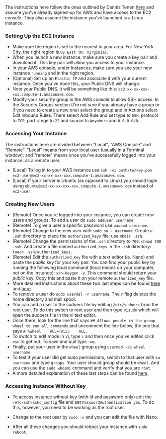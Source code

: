 The instructions here follow the ones outlined by Dennis Tenen [here](https://github.com/xpmethod/dhnotes/wiki/Launching-an-AWS-instance) and assume you've already signed-up for AWS and have access to the EC2 console. They also assume the instance you've launched is a Linux instance.

### Setting Up the EC2 Instance
* Make sure the region is set to the nearest in your area. For New York City, the right region is `US East (N. Virginia)`.
* When you launch a new instance, make sure you create a key pair and download it. This key pair will allow you access to your instance.
* In your AWS console, under Instances, make sure you see your new instance `running` and in the right region.
* (Optional) Set up an `Elastic IP` and associate it with your current instance. Once you've done this, your Public DNS will change.
* Note your Public DNS, it will be something like this: `ec2-xx-xx-xxx-xxx.compute-1.amazonaws.com`.
* Modify your security group in the AWS console to allow SSH access: In the Security Groups section (I'm not sure if you already have a group or if you need to create a new one) select the group and in Actions select Edit Inbound Rules. There select Add Rule and set type to `SSH`, protocol to `TCP`, port range to `22` and source to `Anywhere` and `0.0.0.0/0`.

### Accessing Your Instance
The instructions here are divided between "Local", "AWS Console" and "Remote". "Local" means from your local user (usually in a Terminal window); and "remote" means once you've successfully logged into your instance, as a remote user.
* (Local) To log in to your AWS instance use `ssh -vi path/to/key.pem ec2-user@ec2-xx-xx-xxx-xxx.compute-1.amazonaws.com`.
* (Local) If your server is Ubuntu (as opposed to Linux) you should login using `ubuntu@ec2-xx-xx-xxx-xxx.compute-1.amazonaws.com` instead of `ec2-user`.

### Creating New Users
* (Remote) Once you're logged into your instance, you can create new users and groups. To add a user do `sudo adduser username`.
* (Remote) To give a user a specific password use `passwd username`.
* (Remote) Change to the new user with `sudo su - username`. Create a `.ssh` directory to place the `authorized_keys` file: use `mkdir .ssh`.
* (Remote) Change the permissions of the `.ssh` directory to `700`: `chmod 700 .ssh`. And create a file named `authorized_keys` in the `.ssh` directory: `touch .ssh/authorized_keys`.
* (Remote) Edit the `authorized_key` file with a text editor (ie. Nano) and paste the _public_ key for your key pair. You can find your public key by running the following local command (local means on your computer, not on the instance): `ssh-keygen -y`. This command should return your _public_ key. Copy this and paste it on your remote `authorized_key` file.
* More detailed instructions about these two last steps can be found [here](https://docs.aws.amazon.com/AWSEC2/latest/UserGuide/managing-users.html) and [here](https://docs.aws.amazon.com/AWSEC2/latest/UserGuide/ec2-key-pairs.html#retrieving-the-public-key).
* To remove a user do `sudo userdel -r username`. The `r` flag deletes the home directory and mail spool.
* You can add a user to the sudoers file by editing `/etc/sudoers` from the root user. To do this switch to root user and then type `visudo` which will open the sudoers file in the vi text editor.
* Once there, look for the line that says `## Allows people in the group wheel to run all commands` and uncomment the line below, the one that says `# %wheel    ALL=(ALL)    ALL`.
* To switch to edit mode in vi, type `i` and then once you've edited click `esc` to get out. To save and quit type `:wq`.
* Finally, put your user in the `wheel` group using `usermod -aG wheel username`.
* To test if your user did get sudo permissions, switch to that user with `su username` and type `groups`. Your user should group should be `wheel`. And you can use the `sudo whoami` command and verify that you are `root`.
* A more detailed explanation of these last steps can be found [here](https://access.redhat.com/documentation/en-US/Red_Hat_Enterprise_Linux_OpenStack_Platform/2/html/Getting_Started_Guide/ch02s03.html).

### Accessing Instance Without Key
* To access instance without key (with id and password only) edit the `/etc/ssh/sshd_config` file and set `PasswordAuthentication yes`. To do this, however, you need to be working as the root user.
* Change to the root user by `sudo -s` and you can edit the file with Nano.

* After all these changes you should reboot your instance with `sudo reboot`.